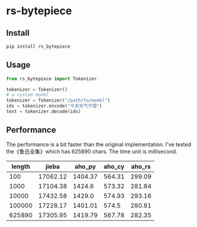 # rs-bytepiece

## Install

```bash
pip install rs_bytepiece
```

## Usage

```python
from rs_bytepiece import Tokenizer

tokenizer = Tokenizer()
# a custom model
tokenizer = Tokenizer("/path/to/model")
ids = tokenizer.encode("今天天气不错")
text = tokenizer.decode(ids)
```

## Performance

The performance is a bit faster than the original implementation. I've tested the《鲁迅全集》which has 625890 chars. The time unit is millisecond.

| length | jieba    | aho_py  | aho_cy | aho_rs |
| ------ | -------- | ------- | ------ | ------ |
| 100    | 17062.12 | 1404.37 | 564.31 | 299.09 |
| 1000   | 17104.38 | 1424.6  | 573.32 | 281.84 |
| 10000  | 17432.58 | 1429.0  | 574.93 | 293.16 |
| 100000 | 17228.17 | 1401.01 | 574.5  | 280.81 |
| 625890 | 17305.95 | 1419.79 | 567.78 | 282.35 |


